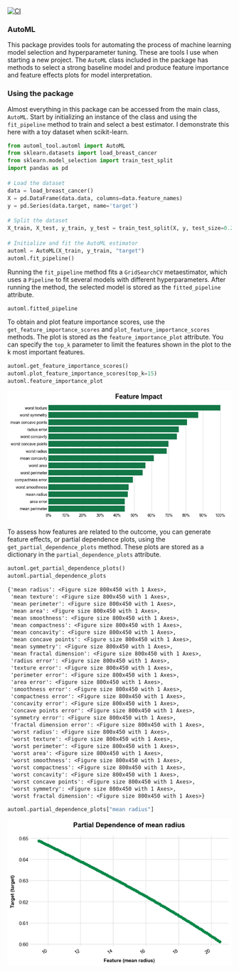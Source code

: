 [![CI](https://github.com/AndrewCarr24/automl_tool/actions/workflows/ci.yml/badge.svg)](https://github.com/AndrewCarr24/automl_tool/actions/workflows/ci.yml)

### AutoML

This package provides tools for automating the process of machine learning model selection and hyperparameter tuning. These are tools I use when starting a new project. The `AutoML` class included in the package has methods to select a strong baseline model and produce feature importance and feature effects plots for model interpretation.

### Using the package 

Almost everything in this package can be accessed from the main class, `AutoML`. Start by initializing an instance of the class and using the `fit_pipeline` method to train and select a best estimator. I demonstrate this here with a toy dataset when scikit-learn.


```python
from automl_tool.automl import AutoML
from sklearn.datasets import load_breast_cancer
from sklearn.model_selection import train_test_split
import pandas as pd 

# Load the dataset
data = load_breast_cancer()
X = pd.DataFrame(data.data, columns=data.feature_names)
y = pd.Series(data.target, name='target')

# Split the dataset
X_train, X_test, y_train, y_test = train_test_split(X, y, test_size=0.2, random_state=42)

# Initialize and fit the AutoML estimator
automl = AutoML(X_train, y_train, "target")
automl.fit_pipeline()

```

Running the `fit_pipeline` method fits a `GridSearchCV` metaestimator, which uses a `Pipeline` to fit several models with different hyperparameters. After running the method, the selected model is stored as the `fitted_pipeline` attribute. 


```python
automl.fitted_pipeline
```

To obtain and plot feature importance scores, use the `get_feature_importance_scores` and `plot_feature_importance_scores` methods. The plot is stored as the `feature_importance_plot` attribute. You can specify the `top_k` parameter to limit the features shown in the plot to the k most important features. 


```python
automl.get_feature_importance_scores()
automl.plot_feature_importance_scores(top_k=15)
automl.feature_importance_plot
```




    
![](img/README_5_0.png)
    



To assess how features are related to the outcome, you can generate feature effects, or partial dependence plots, using the `get_partial_dependence_plots` method. These plots are stored as a dictionary in the `partial_dependence_plots` attribute.


```python
automl.get_partial_dependence_plots()
automl.partial_dependence_plots
```




    {'mean radius': <Figure size 800x450 with 1 Axes>,
     'mean texture': <Figure size 800x450 with 1 Axes>,
     'mean perimeter': <Figure size 800x450 with 1 Axes>,
     'mean area': <Figure size 800x450 with 1 Axes>,
     'mean smoothness': <Figure size 800x450 with 1 Axes>,
     'mean compactness': <Figure size 800x450 with 1 Axes>,
     'mean concavity': <Figure size 800x450 with 1 Axes>,
     'mean concave points': <Figure size 800x450 with 1 Axes>,
     'mean symmetry': <Figure size 800x450 with 1 Axes>,
     'mean fractal dimension': <Figure size 800x450 with 1 Axes>,
     'radius error': <Figure size 800x450 with 1 Axes>,
     'texture error': <Figure size 800x450 with 1 Axes>,
     'perimeter error': <Figure size 800x450 with 1 Axes>,
     'area error': <Figure size 800x450 with 1 Axes>,
     'smoothness error': <Figure size 800x450 with 1 Axes>,
     'compactness error': <Figure size 800x450 with 1 Axes>,
     'concavity error': <Figure size 800x450 with 1 Axes>,
     'concave points error': <Figure size 800x450 with 1 Axes>,
     'symmetry error': <Figure size 800x450 with 1 Axes>,
     'fractal dimension error': <Figure size 800x450 with 1 Axes>,
     'worst radius': <Figure size 800x450 with 1 Axes>,
     'worst texture': <Figure size 800x450 with 1 Axes>,
     'worst perimeter': <Figure size 800x450 with 1 Axes>,
     'worst area': <Figure size 800x450 with 1 Axes>,
     'worst smoothness': <Figure size 800x450 with 1 Axes>,
     'worst compactness': <Figure size 800x450 with 1 Axes>,
     'worst concavity': <Figure size 800x450 with 1 Axes>,
     'worst concave points': <Figure size 800x450 with 1 Axes>,
     'worst symmetry': <Figure size 800x450 with 1 Axes>,
     'worst fractal dimension': <Figure size 800x450 with 1 Axes>}




```python
automl.partial_dependence_plots["mean radius"]
```




    
![](img/README_8_0.png)
    


